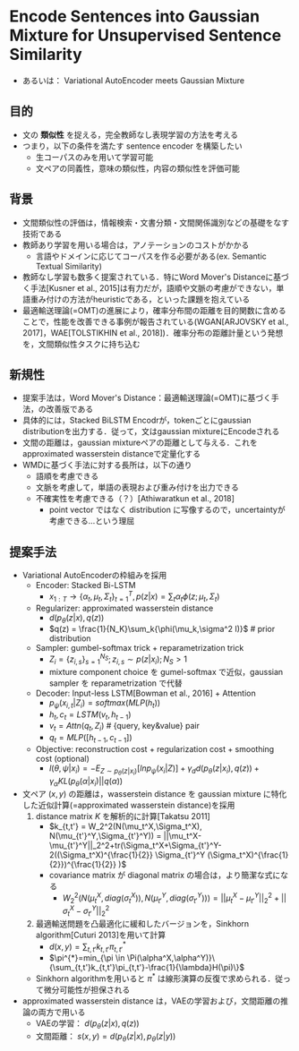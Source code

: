 # Encode Sentences into Gaussian Mixture for Unsupervised Sentence Similarity
* あるいは： Variational AutoEncoder meets Gaussian Mixture

## 目的
* 文の **類似性** を捉える，完全教師なし表現学習の方法を考える
* つまり，以下の条件を満たす sentence encoder を構築したい
	* 生コーパスのみを用いて学習可能
	* 文ペアの同義性，意味の類似性，内容の類似性を評価可能

## 背景
* 文間類似性の評価は，情報検索・文書分類・文間関係識別などの基礎をなす技術である
* 教師あり学習を用いる場合は，アノテーションのコストがかかる
	* 言語やドメインに応じてコーパスを作る必要がある(ex. Semantic Textual Similarity)
* 教師なし学習も数多く提案されている．特にWord Mover's Distanceに基づく手法[Kusner et al., 2015]は有力だが，語順や文脈の考慮ができない，単語重み付けの方法がheuristicである，といった課題を抱えている
* 最適輸送理論(=OMT)の進展により，確率分布間の距離を目的関数に含めることで，性能を改善できる事例が報告されている(WGAN[ARJOVSKY et al., 2017]，WAE[TOLSTIKHIN et al., 2018])．確率分布の距離計量という発想を，文間類似性タスクに持ち込む

## 新規性
* 提案手法は，Word Mover's Distance：最適輸送理論(=OMT)に基づく手法，の改善版である
* 具体的には，Stacked BiLSTM Encodrが，tokenごとにgaussian distributionを出力する．従って，文はgaussian mixtureにEncodeされる
* 文間の距離は，gaussian mixtureペアの距離として与える．これをapproximated wasserstein distanceで定量化する
* WMDに基づく手法に対する長所は，以下の通り
	* 語順を考慮できる
	* 文脈を考慮して，単語の表現および重み付けを出力できる
	* 不確実性を考慮できる（？）[Athiwaratkun et al., 2018]
		* point vector ではなく distribution に写像するので，uncertaintyが考慮できる…という理屈

## 提案手法
* Variational AutoEncoderの枠組みを採用
	* Encoder: Stacked Bi-LSTM
		* $x_{1:T} \rightarrow \{\alpha_t,\mu_t,\Sigma_t\}_{t=1}^{T}, p(z|x)=\sum_t{\alpha_t \phi(z;\mu_t,\Sigma_t)}$
	* Regularizer: approximated wasserstein distance
		* $d(p_{\theta}(z|x),q(z))$
		* $q(z) = \frac{1}{N_K}\sum_k{\phi(\mu_k,\sigma^2 I)}$ # prior distribution
	* Sampler: gumbel-softmax trick + reparametrization trick
		* $Z_i = \{z_{i,s}\}^{N_S}_{s=1}; z_{i,s} \sim p(z|x_i); N_S > 1$
		* mixture component choice を gumel-softmax で近似，gaussian sampler を reparametrization で代替
	* Decoder: Input-less LSTM[Bowman et al., 2016] + Attention
		* $p_\psi(x_{i,t}|Z_i) = softmax(MLP(h_t))$
		* $h_t, c_t = LSTM(v_t, h_{t-1})$
		* $v_t = Attn(q_t, Z_i)$ # {query, key&value} pair
		* $q_t = MLP([h_{t-1},c_{t-1}])$
	* Objective: reconstruction cost + regularization cost + smoothing cost (optional)
		* $l(\theta,\psi|x_i) = -E_{Z \sim p_\theta(z|x_i)}[lnp_{\psi}(x_i|Z)] + \gamma_d d(p_{\theta}(z|x_i),q(z)) + \gamma_\alpha KL(p_{\theta}(\alpha|x_i)||q(\alpha))$
* 文ペア $(x,y)$ の距離は，wasserstein distance を gaussian mixture に特化した近似計算(=approximated wasserstein distance)を採用
	1. distance matrix $K$ を解析的に計算[Takatsu 2011]
		* $k_{t,t'} = W_2^2(N(\mu_t^X,\Sigma_t^X), N(\mu_{t'}^Y,\Sigma_{t'}^Y)) = ||\mu_t^X-\mu_{t'}^Y||_2^2+tr(\Sigma_t^X+\Sigma_{t'}^Y-2((\Sigma_t^X)^{\frac{1}{2}} \Sigma_{t'}^Y (\Sigma_t^X)^{\frac{1}{2}})^{\frac{1}{2}} )$
		* covariance matrix が diagonal matrix の場合は，より簡潔な式になる
			* $W_2^2(N(\mu_t^X,diag(\sigma_t^X)), N(\mu_{t'}^Y, diag(\sigma_{t'}^Y))) = ||\mu_t^X-\mu_{t'}^Y||_2^2 + ||\sigma_t^X-\sigma_{t'}^Y||_2^2$
	2. 最適輸送問題を凸最適化に緩和したバージョンを，Sinkhorn algorithm[Cuturi 2013]を用いて計算
		* $d(x,y)=\sum_{t,t'}k_{t,t'}\pi^{*}_{t,t'}$
		* $\pi^{*}=min_{\pi \in \Pi(\alpha^X,\alpha^Y)}\{\sum_{t,t'}k_{t,t'}\pi_{t,t'}-\frac{1}{\lambda}H(\pi)\}$
	* Sinkhorn algorithmを用いると $\pi^{*}$ は線形演算の反復で求められる．従って微分可能性が担保される
* approximated wasserstein distance は，VAEの学習および，文間距離の推論の両方で用いる
	* VAEの学習： $d(p_{\theta}(z|x),q(z))$
	* 文間距離： $s(x,y)=d(p_{\theta}(z|x),p_{\theta}(z|y))$
